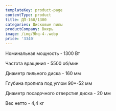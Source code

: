 ```yaml
---
templateKey: product-page
contentType: product
title: ДП-160/1300
categories: Дисковые пилы
productCompany: Вихрь
image: /img/9hq-4-.webp
price: '3340'
---
```

Номинальная мощность - 1300 Вт

Частота вращения - 5500 об/мин

Диаметр пильного диска - 160 мм

Глубина пропила под углом 90*-52 мм

Диаметр посадочного отверстия диска - 20 мм

Вес нетто - 4,4 кг
